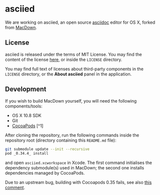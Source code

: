 # asciied

We are working on asciied,  an open source [asciidoc](http://www.asciidoc.org) editor for OS X,
forked from [MacDown](http://macdown.uranusjr.com).

## License

asciied is released under the terms of MIT License. You may find the content
of the license [here](http://opensource.org/licenses/MIT), or inside the
`LICENSE` directory.

You may find full text of licenses about third-party components in the
`LICENSE` directory, or the **About asciied** panel in the application.

## Development

If you wish to build MacDown yourself, you will need the following components/tools:

* OS X 10.8 SDK
* Git
* [CocoaPods](http://cocoapods.org) [^1]

After cloning the repository, run the following commands inside the repository
root (directory containing this `README.md` file):

```bash
git submodule update --init --recursive
pod _0.34.4_ install
```

and open `asciied.xcworkspace` in Xcode. The first command initialises the
dependency submodule(s) used in MacDown; the second one installs dependencies
managed by CocoaPods.

Due to an upstream bug, building with Cocoapods 0.35 fails, see also
[this comment](https://github.com/uranusjr/macdown/issues/220#issuecomment-65014799).

